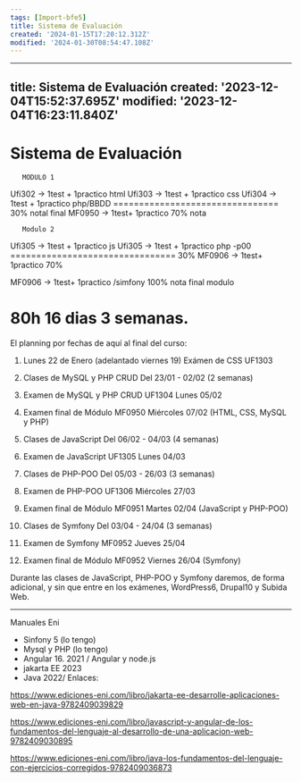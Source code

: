 ```yaml
---
tags: [Import-bfe5]
title: Sistema de Evaluación
created: '2024-01-15T17:20:12.312Z'
modified: '2024-01-30T08:54:47.108Z'
---
```


---
title: Sistema de Evaluación
created: '2023-12-04T15:52:37.695Z'
modified: '2023-12-04T16:23:11.840Z'
---

# Sistema de Evaluación

       MODULO 1
Ufi302 -> 1test + 1practico html
Ufi303 -> 1test + 1practico css
Ufi304 -> 1test + 1practico php/BBDD
 ================================    30% notal final
MF0950 -> 1test+ 1practico           70% nota

       Modulo 2

Ufi305 -> 1test + 1practico js
Ufi305 -> 1test + 1practico php -p00
 ================================    30%
MF0906 -> 1test+ 1practico           70%

MF0906 -> 1test+ 1practico  /simfony  100% nota final modulo

80h 16 dias 3 semanas.
===========================================================
El planning por fechas de aquí al final del curso:
1. Lunes 22 de Enero
(adelantado viernes 19)
Exámen de CSS UF1303 

2. Clases de MySQL y PHP CRUD
Del 23/01 - 02/02 (2 semanas)
3. Examen de MySQL y PHP CRUD UF1304
Lunes 05/02 
4. Examen final de Módulo MF0950
Miércoles 07/02 (HTML, CSS, MySQL y PHP) 

4. Clases de JavaScript
Del 06/02 - 04/03 (4 semanas)
5. Examen de JavaScript UF1305
Lunes 04/03

6. Clases de PHP-POO
Del 05/03 - 26/03 (3 semanas)
7. Examen de PHP-POO UF1306
Miércoles 27/03 
4. Examen final de Módulo MF0951
Martes 02/04 (JavaScript y PHP-POO) 

8. Clases de Symfony
Del 03/04 - 24/04 (3 semanas)
9. Examen de Symfony MF0952
Jueves 25/04 
10. Examen final de Módulo MF0952
Viernes 26/04 (Symfony) 

Durante las clases de JavaScript, PHP-POO y Symfony daremos, de forma adicional, y sin que entre en los exámenes, WordPress6, Drupal10 y Subida Web.
***
Manuales Eni
- Sinfony 5 (lo tengo)
- Mysql y PHP (lo tengo)
- Angular 16. 2021 / Angular y node.js
- jakarta EE 2023
- Java 2022/ 
Enlaces:

https://www.ediciones-eni.com/libro/jakarta-ee-desarrolle-aplicaciones-web-en-java-9782409039829

https://www.ediciones-eni.com/libro/javascript-y-angular-de-los-fundamentos-del-lenguaje-al-desarrollo-de-una-aplicacion-web-9782409030895 

https://www.ediciones-eni.com/libro/java-los-fundamentos-del-lenguaje-con-ejercicios-corregidos-9782409036873




